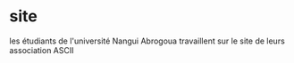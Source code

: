 # site
les étudiants de l'université Nangui Abrogoua travaillent sur le site de leurs association ASCII 
